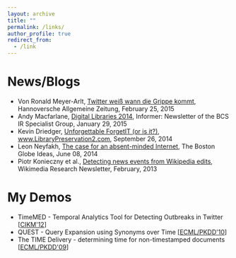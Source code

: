 ```yaml
---
layout: archive
title: ""
permalink: /links/
author_profile: true
redirect_from:
  - /link
---
```


News/Blogs
======
* Von Ronald Meyer-Arlt, <a href="https://web.archive.org/web/20170426074425/http://www.haz.de/Nachrichten/Medien/Netzwelt/Twitter-weiss-wann-die-Grippe-kommt">Twitter wei&szlig; wann die Grippe kommt</a>, Hannoversche Allgemeine Zeitung, February 25, 2015
* Andy Macfarlane, <a href="https://web.archive.org/web/20170426074425/http://irsg.bcs.org/informer/2015/01/conference-review-digital-libraries-2014/">Digital Libraries 2014</a>, Informer: Newsletter of the BCS IR Specialist Group, January 29, 2015
* Kevin Driedger, <a href="https://web.archive.org/web/20170426074425/http://www.librarypreservation2.com/2014_09_01_archive.html">Unforgettable ForgetIT (or is it?)</a>, www.LibraryPreservation2.com, September 26, 2014
* Leon Neyfakh, <a href="https://web.archive.org/web/20170426074425/http://www.bostonglobe.com/ideas/2014/06/07/the-case-for-absent-minded-internet/LDXvHsogHQ6cd3M0SRf52N/story.html">The case for an absent-minded Internet</a>, The Boston Globe Ideas, June 08, 2014
* Piotr Konieczny et al., <a href="https://web.archive.org/web/20170426074425/http://meta.wikimedia.org/wiki/Research:Newsletter/2013/February">Detecting news events from Wikipedia edits</a>, Wikimedia Research Newsletter, February, 2013

My Demos
======
* TimeMED - Temporal Analytics Tool for Detecting Outbreaks in Twitter [<a href="papers/CIKM12-Temporal_Analytics.pdf">CIKM'12</a>]
* QUEST - Query Expansion using Synonyms over Time [<a href="papers/ECML-PKDD2010.pdf">ECML/PKDD'10</a>]
* The TIME Delivery - determining time for non-timestamped documents [<a href="papers/ECML-PKDD2009.pdf">ECML/PKDD'09</a>]